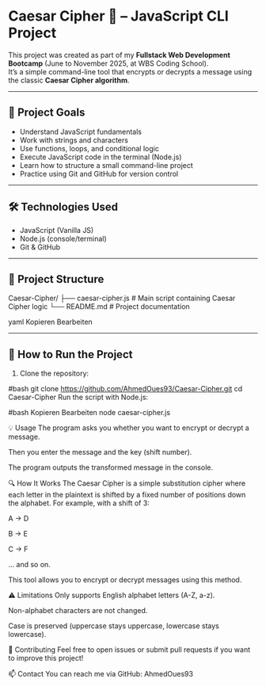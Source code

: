 # Caesar Cipher 🔐 – JavaScript CLI Project

This project was created as part of my **Fullstack Web Development Bootcamp** (June to November 2025, at WBS Coding School).  
It’s a simple command-line tool that encrypts or decrypts a message using the classic **Caesar Cipher algorithm**.

---

## 🎯 Project Goals

- Understand JavaScript fundamentals  
- Work with strings and characters  
- Use functions, loops, and conditional logic  
- Execute JavaScript code in the terminal (Node.js)  
- Learn how to structure a small command-line project  
- Practice using Git and GitHub for version control  

---

## 🛠️ Technologies Used

- JavaScript (Vanilla JS)  
- Node.js (console/terminal)  
- Git & GitHub  

---

## 📁 Project Structure

Caesar-Cipher/
├── caesar-cipher.js # Main script containing Caesar Cipher logic
└── README.md # Project documentation

yaml
Kopieren
Bearbeiten

---

## 🚀 How to Run the Project

1. Clone the repository:

#bash
git clone https://github.com/AhmedOues93/Caesar-Cipher.git
cd Caesar-Cipher
Run the script with Node.js:

#bash
Kopieren
Bearbeiten
node caesar-cipher.js

💡 Usage
The program asks you whether you want to encrypt or decrypt a message.

Then you enter the message and the key (shift number).

The program outputs the transformed message in the console.

🔍 How It Works
The Caesar Cipher is a simple substitution cipher where each letter in the plaintext is shifted by a fixed number of positions down the alphabet. For example, with a shift of 3:

A → D

B → E

C → F

... and so on.

This tool allows you to encrypt or decrypt messages using this method.

⚠️ Limitations
Only supports English alphabet letters (A-Z, a-z).

Non-alphabet characters are not changed.

Case is preserved (uppercase stays uppercase, lowercase stays lowercase).

🤝 Contributing
Feel free to open issues or submit pull requests if you want to improve this project!

📫 Contact
You can reach me via GitHub: AhmedOues93



